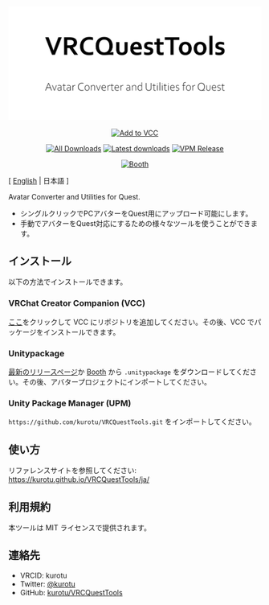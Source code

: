 <p align="center">
  <img alt="VRCQuestTools" src=".images/VRCQuestTools.png" width="670px">
</p>

<p align="center">
  <a href="https://kurotu.github.io/vpm-repos/vpm.html"><img alt="Add to VCC" src="https://img.shields.io/badge/-Add%20to%20VCC-%232baac1?style=for-the-badge"></a>
</p>

<p align="center">
  <a href="https://tooomm.github.io/github-release-stats/?username=kurotu&repository=VRCQuestTools"><img alt="All Downloads" src="https://img.shields.io/github/downloads/kurotu/VRCQuestTools/total?label=downloads@all"></a>
  <a href="https://tooomm.github.io/github-release-stats/?username=kurotu&repository=VRCQuestTools"><img alt="Latest downloads" src="https://img.shields.io/github/downloads/kurotu/VRCQuestTools/latest/total"></a>
  <a href="https://kurotu.github.io/vpm-repos/"><img alt="VPM Release" src="https://img.shields.io/vpm/v/com.github.kurotu.vrc-quest-tools?repository_url=https%3A%2F%2Fkurotu.github.io%2Fvpm-repos%2Fvpm.json"></a>
</p>

<p align="center">
  <a href="https://kurotu.booth.pm/items/2436054"><img alt="Booth" src="https://asset.booth.pm/static-images/banner/200x40_01.png"></a>
</p>

[ [English](README.md) | 日本語 ]

Avatar Converter and Utilities for Quest.

- シングルクリックでPCアバターをQuest用にアップロード可能にします。
- 手動でアバターをQuest対応にするための様々なツールを使うことができます。

## インストール

以下の方法でインストールできます。

### VRChat Creator Companion (VCC)
[ここ](https://kurotu.github.io/vpm-repos/vpm.html)をクリックして VCC にリポジトリを追加してください。その後、VCC でパッケージをインストールできます。

### Unitypackage
[最新のリリースページ](https://github.com/kurotu/VRCQuestTools/releases/latest)か [Booth](https://kurotu.booth.pm/items/2436054) から `.unitypackage` をダウンロードしてください。その後、アバタープロジェクトにインポートしてください。

### Unity Package Manager (UPM)
`https://github.com/kurotu/VRCQuestTools.git` をインポートしてください。

## 使い方

リファレンスサイトを参照してください: https://kurotu.github.io/VRCQuestTools/ja/

## 利用規約

本ツールは MIT ライセンスで提供されます。

## 連絡先

- VRCID: kurotu
- Twitter: [@kurotu](https://twitter.com/kurotu)
- GitHub: [kurotu/VRCQuestTools](https://github.com/kurotu/VRCQuestTools)
